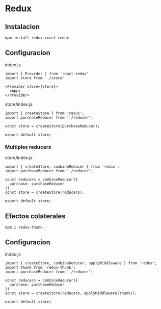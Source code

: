 # Redux

## Instalacion

```
npm install redux react-redux
```

## Configuracion

index.js
```
import { Provider } from 'react-redux'
import store from './store'

<Provider store={store}>
  <App>
</Provider>
```

store/index.js
```
import { createStore } from 'redux';
import purchaseReducer from './reducer';

const store = createStore(purchaseReducer);

export default store;
```

### Multiples reducers

store/index.js
```
import { createStore, combineReducer } from 'redux';
import purchaseReducer from './reducer';

const reducers = combineReducer({
  purchase: purchaseReducer
})
const store = createStore(reducers);

export default store;
```


## Efectos colaterales

```
npm i redux-thunk
```

## Configuracion

index.js
```
import { createStore, combineReducer, applyMiddleware } from 'redux';
import thunk from 'redux-thunk';
import purchaseReducer from './reducer';

const reducers = combineReducer({
  purchase: purchaseReducer
})
const store = createStore(reducers, applyMiddleware(thunk));

export default store;
```